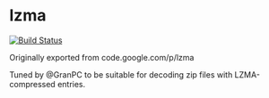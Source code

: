 # lzma

[![Build Status](https://travis-ci.org/itchio/lzma.svg?branch=master)](https://travis-ci.org/itchio/lzma)

Originally exported from code.google.com/p/lzma

Tuned by @GranPC to be suitable for decoding zip files with
LZMA-compressed entries.
